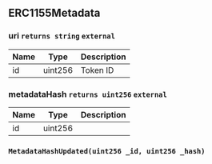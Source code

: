 ## ERC1155Metadata



### uri `returns string` `external`



Name  | Type | Description
------------- | ------------- | -------------
id  | uint256 | Token ID


### metadataHash `returns uint256` `external`



Name  | Type | Description
------------- | ------------- | -------------
id  | uint256 | 






### `MetadataHashUpdated(uint256 _id, uint256 _hash)`






